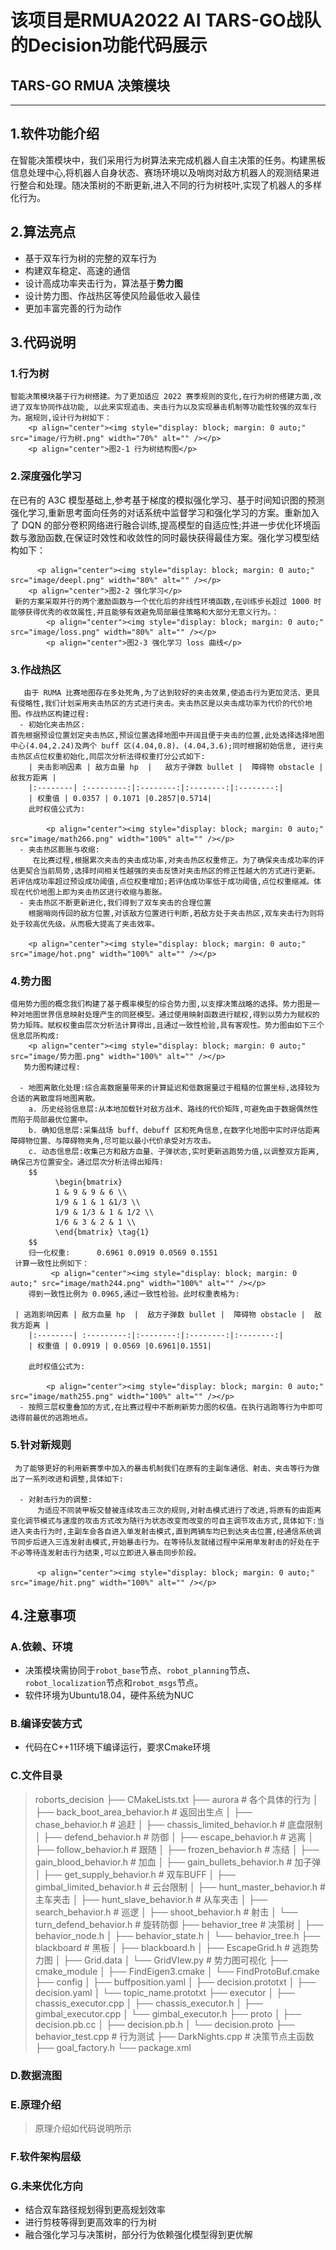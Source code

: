 # 该项目是RMUA2022 AI TARS-GO战队的Decision功能代码展示
## TARS-GO RMUA 决策模块
---

## 1.软件功能介绍

 在智能决策模块中，我们采用行为树算法来完成机器人自主决策的任务。构建黑板信息处理中心,将机器人自身状态、赛场环境以及哨岗对敌方机器人的观测结果进行整合和处理。随决策树的不断更新,进入不同的行为树枝叶,实现了机器人的多样化行为。

## 2.算法亮点

- 基于双车行为树的完整的双车行为
- 构建双车稳定、高速的通信
- 设计高成功率夹击行为，算法基于**势力图**
- 设计势力图、作战热区等使风险最低收入最佳
- 更加丰富完善的行为动作

## 3.代码说明

### 1.行为树

    智能决策模块基于行为树搭建。为了更加适应 2022 赛季规则的变化,在行为树的搭建方面,改进了双车协同作战功能, 以此来实现追击、夹击行为以及实现暴击机制等功能性较强的双车行为。据规则,设计行为树如下：
        <p align="center"><img style="display: block; margin: 0 auto;" src="image/行为树.png" width="70%" alt="" /></p>  
        <p align="center">图2-1 行为树结构图</p>   
### 2.深度强化学习
   在已有的 A3C 模型基础上,参考基于梯度的模拟强化学习、基于时间知识图的预测强化学习,重新思考面向任务的对话系统中监督学习和强化学习的方案。重新加入了 DQN 的部分卷积网络进行融合训练,提高模型的自适应性;并进一步优化环境函数与激励函数,在保证时效性和收敛性的同时最快获得最佳方案。强化学习模型结构如下：
     
          <p align="center"><img style="display: block; margin: 0 auto;" src="image/deepl.png" width="80%" alt="" /></p>  
        <p align="center">图2-2 强化学习</p>   
     新的方案采取并行的两个激励函数与一个优化后的非线性环境函数,在训练步长超过 1000 时能够获得优秀的收敛属性,并且能够有效避免局部最佳策略和大部分无意义行为。：
            <p align="center"><img style="display: block; margin: 0 auto;" src="image/loss.png" width="80%" alt="" /></p>  
            <p align="center">图2-3 强化学习 loss 曲线</p>   

### 3.作战热区

       由于 RUMA 比赛地图存在多处死角,为了达到较好的夹击效果,使追击行为更加灵活、更具有侵略性,我们计划采用夹击热区的方式进行夹击。夹击热区是以夹击成功率为代价的代价地图。作战热区构建过程:
      - 初始化夹击热区:
    首先根据预设位置划定夹击热区,预设位置选择地图中开阔且便于夹击的位置,此处选择选择地图中心(4.04,2.24)及两个 buff 区(4.04,0.8)、(4.04,3.6);同时根据初始信息, 进行夹击热区点位权重初始化,同层次分析法得权重打分公式如下:
        | 夹击影响因素 | 敌方血量 hp  |	敌方子弹数 bullet |	障碍物 obstacle |	敌我方距离 |
        |:--------| :---------:|:--------:|:--------:|:--------:|
        | 权重值 | 0.0357 | 0.1071 |0.2857|0.5714|
        此时权值公式为:
        
            <p align="center"><img style="display: block; margin: 0 auto;" src="image/math266.png" width="100%" alt="" /></p>  
      - 夹击热区膨胀与收缩:
         在比赛过程,根据累次夹击的夹击成功率,对夹击热区权重修正。为了确保夹击成功率的评估更契合当前局势,选择时间相关性越强的夹击反馈对夹击热区的修正性越大的方式进行更新。若评估成功率超过预设成功阈值,点位权重增加;若评估成功率低于成功阈值,点位权重缩减。体现在代价地图上即为夹击热区进行收缩与膨胀。
      - 夹击热区不断更新进化,我们得到了双车夹击的合理位置 
        根据哨岗传回的敌方位置,对该敌方位置进行判断,若敌方处于夹击热区,双车夹击行为则将处于较高优先级。从而极大提高了夹击效率。
       
        <p align="center"><img style="display: block; margin: 0 auto;" src="image/hot.png" width="100%" alt="" /></p>

### 4.势力图

    借用势力图的概念我们构建了基于概率模型的综合势力图,以支撑决策战略的选择。势力图是一种对地图世界信息映射处理产生的同胚模型。通过使用映射函数进行赋权,得到以势力为赋权的势力矩阵。赋权权重由层次分析法计算得出,且通过一致性检验,具有客观性。势力图由如下三个信息层所构成:
        <p align="center"><img style="display: block; margin: 0 auto;" src="image/势力图.png" width="100%" alt="" /></p>
       势力图构建过程:
   
      - 地图离散化处理:综合高数据量带来的计算延迟和低数据量过于粗糙的位置坐标,选择较为合适的离散度将地图离散。
        a. 历史经验信息层:从本地加载针对敌方战术、路线的代价矩阵,可避免由于数据偶然性而陷于局部最优位置中。
        b. 确知信息层:采集战场 buff、debuff 区和死角信息,在数字化地图中实时评估距离障碍物位置、与障碍物夹角,尽可能以最小代价承受对方攻击。
        c. 动态信息层:收集己方和敌方血量、子弹状态,实时更新逃跑势力值,以调整双方距离,确保己方位置安全。通过层次分析法得出矩阵:
        $$
              \begin{bmatrix}
              1 & 9 & 9 & 6 \\
              1/9 & 1 & 1 &1/3 \\
              1/9 & 1/3 & 1 & 1/2 \\
              1/6 & 3 & 2 & 1 \\
              \end{bmatrix} \tag{1}
        $$
        归一化权重:      0.6961 0.0919 0.0569 0.1551 
     计算一致性比例如下：
             <p align="center"><img style="display: block; margin: 0 auto;" src="image/math244.png" width="100%" alt="" /></p>
        得到一致性比例为 0.0965,通过一致性检验。此时权重表格为:
   
     | 逃跑影响因素 | 敌方血量 hp  |	敌方子弹数 bullet |	障碍物 obstacle |	敌我方距离 |
        |:--------| :---------:|:--------:|:--------:|:--------:|
        | 权重值 | 0.0919 | 0.0569 |0.6961|0.1551|
   
        此时权值公式为:
        
            <p align="center"><img style="display: block; margin: 0 auto;" src="image/math255.png" width="100%" alt="" /></p>
      - 按照三层权重叠加的方式,在比赛过程中不断刷新势力图的权值。在执行逃跑等行为中即可选得前最优的逃跑地点。


### 5.针对新规则

     为了能够更好的利用新赛季中加入的暴击机制我们在原有的主副车通信、射击、夹击等行为做出了一系列改进和调整,具体如下:  
     
      - 对射击行为的调整:
          为适应不同装甲板交替被连续攻击三次的规则,对射击模式进行了改进,将原有的由距离变化调节模式与速度的攻击方式改为随行为状态改变而改变的可自主调节攻击方式,具体如下:当进入夹击行为时,主副车会各自进入单发射击模式,直到两辆车均已到达夹击位置,经通信系统调节同步后进入三连发射击模式,开始暴击行为。在等待队友就绪过程中采用单发射击的好处在于不必等待连发射击行为结束,可以立即进入暴击同步阶段。
          
          <p align="center"><img style="display: block; margin: 0 auto;" src="image/hit.png" width="100%" alt="" /></p>


## 4.注意事项

### A.依赖、环境

- 决策模块需协同于```robot_base```节点、```robot_planning```节点、```robot_localization```节点和```robot_msgs```节点。
- 软件环境为Ubuntu18.04，硬件系统为NUC

### B.编译安装方式

- 代码在C++11环境下编译运行，要求Cmake环境

### C.文件目录

 > roborts_decision
├── CMakeLists.txt
├── aurora                          # 各个具体的行为
│   ├── back_boot_area_behavior.h                  # 返回出生点
│   ├── chase_behavior.h                 # 追赶
│   ├── chassis_limited_behavior.h               # 底盘限制
│   ├── defend_behavior.h                 # 防御
│   ├── escape_behavior.h                 # 逃离
│   ├── follow_behavior.h                    # 跟随
│   ├── frozen_behavior.h                     # 冻结
│   ├── gain_blood_behavior.h                     # 加血
│   ├── gain_bullets_behavior.h                     # 加子弹
│   ├── get_supply_behavior.h                     # 双车BUFF
│   ├── gimbal_limited_behavior.h                     # 云台限制
│   ├── hunt_master_behavior.h                     # 主车夹击
│   ├── hunt_slave_behavior.h                     # 从车夹击
│   ├── search_behavior.h                     # 巡逻
│   ├── shoot_behavior.h                     # 射击
│   └── turn_defend_behavior.h          # 旋转防御
├── behavior_tree                           # 决策树
│   ├── behavior_node.h
│   ├── behavior_state.h
│   └──  behavior_tree.h
├── blackboard                          # 黑板
│   ├── blackboard.h
│   ├── EscapeGrid.h               # 逃跑势力图
│   ├── Grid.data
│   └──  GridVIew.py               # 势力图可视化
├── cmake_module
│   ├── FindEigen3.cmake
│   └── FindProtoBuf.cmake 
├── config
│   ├── buffposition.yaml
│   ├── decision.prototxt
│   ├── decision.yaml
│   └── topic_name.prototxt
├── executor
│   ├── chassis_executor.cpp
│   ├── chassis_executor.h
│   ├── gimbal_executor.cpp
│   └── gimbal_executor.h
├── proto
│   ├── decision.pb.cc
│   ├── decision.pb.h
│   └── decision.proto
├── behavior_test.cpp                     # 行为测试
├── DarkNights.cpp                  # 决策节点主函数
├── goal_factory.h
└── package.xml

### D.数据流图

### E.原理介绍

> 原理介绍如代码说明所示

### F.软件架构层级

### G.未来优化方向

- 结合双车路径规划得到更高规划效率
- 进行剪枝等得到更高效率的行为树
- 融合强化学习与决策树，部分行为依赖强化模型得到更优解